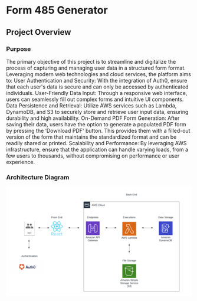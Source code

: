 # Form 485 Generator

## Project Overview

### Purpose

The primary objective of this project is to streamline and digitalize the process of capturing and managing user data in a structured form format. Leveraging modern web technologies and cloud services, the platform aims to:
User Authentication and Security: With the integration of Auth0, ensure that each user's data is secure and can only be accessed by authenticated individuals.
User-Friendly Data Input: Through a responsive web interface, users can seamlessly fill out complex forms and intuitive UI components.
Data Persistence and Retrieval: Utilize AWS services such as Lambda, DynamoDB, and S3 to securely store and retrieve user input data, ensuring durability and high availability.
On-Demand PDF Form Generation: After saving their data, users have the option to generate a populated PDF form by pressing the ‘Download PDF' button. This provides them with a filled-out version of the form that maintains the standardized format and can be readily shared or printed.
Scalability and Performance: By leveraging AWS infrastructure, ensure that the application can handle varying loads, from a few users to thousands, without compromising on performance or user experience.

### Architecture Diagram

![Alt text](./485_architecture_diagram.png)
